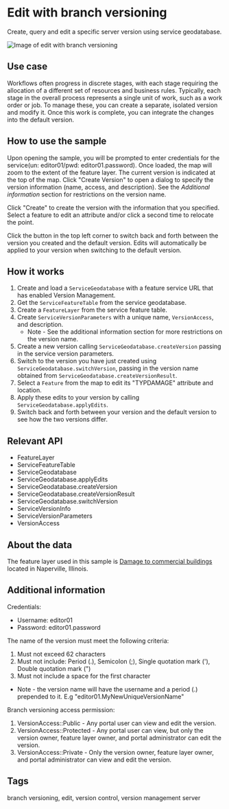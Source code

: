 # Edit with branch versioning

Create, query and edit a specific server version using service geodatabase.

![Image of edit with branch versioning](editWithBranchVersioning.png)

## Use case

Workflows often progress in discrete stages, with each stage requiring the allocation of a different set of resources and business rules. Typically, each stage in the overall process represents a single unit of work, such as a work order or job. To manage these, you can create a separate, isolated version and modify it. Once this work is complete, you can integrate the changes into the default version.

## How to use the sample

Upon opening the sample, you will be prompted to enter credentials for the service(un: editor01/pwd: editor01.password). Once loaded, the map will zoom to the extent of the feature layer. The current version is indicated at the top of the map. Click "Create Version" to open a dialog to specify the version information (name, access, and description). See the *Additional information* section for restrictions on the version name.

Click "Create" to create the version with the information that you specified. Select a feature to edit an attribute and/or click a second time to relocate the point.

Click the button in the top left corner to switch back and forth between the version you created and the default version. Edits will automatically be applied to your version when switching to the default version.

## How it works

1. Create and load a `ServiceGeodatabase` with a feature service URL that has enabled Version Management.
2. Get the `ServiceFeatureTable` from the service geodatabase.
3. Create a `FeatureLayer` from the service feature table.
4. Create `ServiceVersionParameters` with a unique name, `VersionAccess`, and description.
    * Note - See the additional information section for more restrictions on the version name.
5. Create a new version calling `ServiceGeodatabase.createVersion` passing in the service version parameters.
6. Switch to the version you have just created using `ServiceGeodatabase.switchVersion`, passing in the version name obtained from `ServiceGeodatabase.createVersionResult`.
7. Select a `Feature` from the map to edit its "TYPDAMAGE" attribute and location.
8. Apply these edits to your version by calling `ServiceGeodatabase.applyEdits`.
9. Switch back and forth between your version and the default version to see how the two versions differ.

## Relevant API

* FeatureLayer
* ServiceFeatureTable
* ServiceGeodatabase
* ServiceGeodatabase.applyEdits
* ServiceGeodatabase.createVersion
* ServiceGeodatabase.createVersionResult
* ServiceGeodatabase.switchVersion
* ServiceVersionInfo
* ServiceVersionParameters
* VersionAccess

## About the data

The feature layer used in this sample is [Damage to commercial buildings](https://sampleserver7.arcgisonline.com/arcgis/rest/services/DamageAssessment/FeatureServer/0) located in Naperville, Illinois. 

## Additional information

Credentials:
* Username: editor01
* Password: editor01.password

The name of the version must meet the following criteria:
1. Must not exceed 62 characters
2. Must not include: Period (.), Semicolon (;), Single quotation mark ('), Double quotation mark (")
3. Must not include a space for the first character

* Note - the version name will have the username and a period (.) prepended to it. E.g "editor01.MyNewUniqueVersionName"

Branch versioning access permission:
1. VersionAccess::Public - Any portal user can view and edit the version.
2. VersionAccess::Protected - Any portal user can view, but only the version owner, feature layer owner, and portal administrator can edit the version.
3. VersionAccess::Private - Only the version owner, feature layer owner, and portal administrator can view and edit the version.

## Tags

branch versioning, edit, version control, version management server
